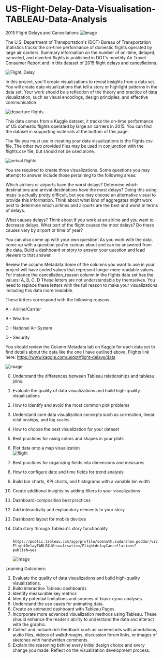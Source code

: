 # US-Flight-Delay-Data-Visualisation-TABLEAU-Data-Analysis

2015 Flight Delays and Cancellations
   ![image](https://github.com/SOMPODDA/DA-104-US-Flight-Delay-Project-III/assets/70188796/0f977739-360c-48de-82d1-0039f25b0354)
   
The U.S. Department of Transportation's (DOT) Bureau of Transportation Statistics tracks the on-time performance of domestic flights operated by large air carriers. Summary information on the number of on-time, delayed, canceled, and diverted flights is published in DOT's monthly Air Travel Consumer Report and in this dataset of 2015 flight delays and cancellations.

   ![Flight_Delay](https://github.com/SOMPODDA/DA-104-US-Flight-Delay-Project-III/assets/70188796/986184f5-4c1d-4c77-b3ac-3234fbfd6253)


In this project, you'll create visualizations to reveal insights from a data set. You will create data visualizations that tell a story or highlight patterns in the data set. Your work should be a reflection of the theory and practice of data visualization, such as visual encodings, design principles, and effective communication.

   ![departure flights](https://github.com/SOMPODDA/DA-104-US-Flight-Delay-Project-III/assets/70188796/14c64ea1-e96f-47e9-a1d7-057d158d4029)

This data comes from a Kaggle dataset, it tracks the on-time performance of US domestic flights operated by large air carriers in 2015. You can find the dataset in supporting materials at the bottom of this page.

The file you must use in creating your data visualizations is the flights.csv file. The other two provided files may be used in conjunction with the flights.csv file, but should not be used alone.

   ![arrival flights](https://github.com/SOMPODDA/DA-104-US-Flight-Delay-Project-III/assets/70188796/53a705e3-5c0d-4878-97ae-308ccb16de69)


You are required to create three visualizations. Some questions you may attempt to answer include those pertaining to the following areas:

Which airlines or airports have the worst delays?
Determine which destinations and arrival destinations have the most delays? Doing this using maps is actually pretty difficult, but you may choose an alternative visual to provide this information. Think about what kind of aggregates might work best to determine which airlines and airports are the best and worst in terms of delays.

What causes delays?
Think about if you work at an airline and you want to decrease delays. What part of the flight causes the most delays? Do these causes vary by airport or time of year?

You can also come up with your own question!
As you work with the data, come up with a question you're curious about and can be answered from the data. Build a dashboard or story to answer your question and lead viewers to that answer.

Review the column Metadata
Some of the columns you want to use in your project will have coded values that represent longer more readable values. For instance the cancellation_reason column in the flights data set has the values: A, B, C, D These letters are not understandable by themselves. You need to replace these letters with the full reason to make your visualizations including this data more readable.

These letters correspond with the following reasons.

A - Airline/Carrier

B - Weather

C - National Air System

D - Security

You should review the Column Metadata tab on Kaggle for each data set to find details about the data like the one I have outlined above.
Flights
link here: https://www.kaggle.com/usdot/flight-delays/data

           
   ![image](https://github.com/SOMPODDA/DA-104-US-Flight-Delay-Project-III/assets/70188796/7e7cf536-9cc4-48a6-9105-418ffaf353c4)

            
0. Understand the differences between Tableau relationships and tableau joins.
1. Evaluate the quality of data visualizations and build high-quality visualizations
2. How to identify and avoid the most common plot problems
3. Understand core data visualization concepts such as correlation, linear relationships, and log scales
4. How to choose the best visualization for your dataset
5. Best practices for using colors and shapes in your plots
6. Plot data onto a map visualization                                                                                                                                                                                                                                                                                                                                                                                                                                                                                   
![flight](https://github.com/SOMPODDA/DA-104-US-Flight-Delay-Project-III/assets/70188796/f603fb57-9f1d-4fd1-9299-20a148b587dc)

7. Best practices for organizing fields into dimensions and measures
8. How to configure date and time fields for trend analysis
9. Build bar charts, KPI charts, and histograms with a variable bin width
10. Create additional insights by adding filters to your visualizations
11. Dashboard-composition best practices
12. Add interactivity and explanatory elements to your story
13. Dashboard layout for mobile devices
14. Data story through Tableau's story functionality

                     https://public.tableau.com/app/profile/somnath.sudarshan.poddar/viz/SomnathPODDAR-FlightDelayTABLEAUVisualisation/FlightdelayCancellations?publish=yes
            
       
       ![image](https://github.com/SOMPODDA/DA-104-US-Flight-Delay-Project-III/assets/70188796/dd46060b-73ec-4515-8c8e-59b286bb6883)


Learning Outcomes:

1. Evaluate the quality of data visualizations and build high-quality visualizations.
2. Build interactive Tableau dashboards
3. Identify measurable key metrics
4. Identify potential limitations and sources of bias in your analyses.
5. Understand the use cases for animating data.
6. Create an animated dashboard with Tableau Pages.
7. Incorporate more advanced visualization methods using Tableau. These should enhance the reader’s ability to understand the data and interact with the graphic.
8. Collect and include rich feedback such as screenshots with annotations, audio files, videos of walkthroughs, discussion forum links, or images of sketches with handwritten comments.
9. Explain the reasoning behind every initial design choice and every change you made. Reflect on the visualization development process.
